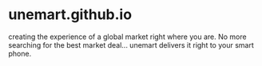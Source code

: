 # unemart.github.io
creating the experience of a global market right where you are. No more searching for the best market deal... unemart delivers it right to your smart phone. 
